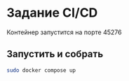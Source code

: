 # Задание CI/CD

Контейнер запустится на порте 45276

## Запустить и собрать

``` sh
sudo docker compose up
```